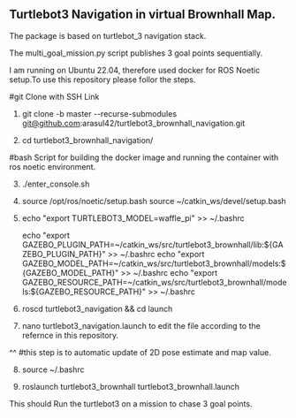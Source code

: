 ## Turtlebot3 Navigation in virtual Brownhall Map. 

The package is based on turtlebot_3 navigation stack. 

The multi_goal_mission.py script publishes 3 goal points sequentially. 

I am running on Ubuntu 22.04, therefore used docker for ROS Noetic setup.To use this repository please follor the steps.  

#git Clone with SSH Link

1. git clone -b master --recurse-submodules git@github.com:arasul42/turtlebot3_brownhall_navigation.git

2. cd turtlebot3_brownhall_navigation/

#bash Script for building the docker image and running the container with ros noetic environment. 

3. ./enter_console.sh


4.  source /opt/ros/noetic/setup.bash
    source ~/catkin_ws/devel/setup.bash

5. echo "export TURTLEBOT3_MODEL=waffle_pi" >> ~/.bashrc

    echo "export GAZEBO_PLUGIN_PATH=~/catkin_ws/src/turtlebot3_brownhall/lib:${GAZEBO_PLUGIN_PATH}" >> ~/.bashrc
    echo "export GAZEBO_MODEL_PATH=~/catkin_ws/src/turtlebot3_brownhall/models:${GAZEBO_MODEL_PATH}" >> ~/.bashrc
    echo "export GAZEBO_RESOURCE_PATH=~/catkin_ws/src/turtlebot3_brownhall/models:${GAZEBO_RESOURCE_PATH}" >> ~/.bashrc

6. roscd turtlebot3_navigation && cd launch

7. nano turtlebot3_navigation.launch to edit the file according to the refernce in this repository. 

 ^^ #this step is to automatic update of 2D pose estimate and map value. 

8. source ~/.bashrc

9. roslaunch turtlebot3_brownhall turtlebot3_brownhall.launch 

This should Run the turtlebot3 on a mission to chase 3 goal points.  



